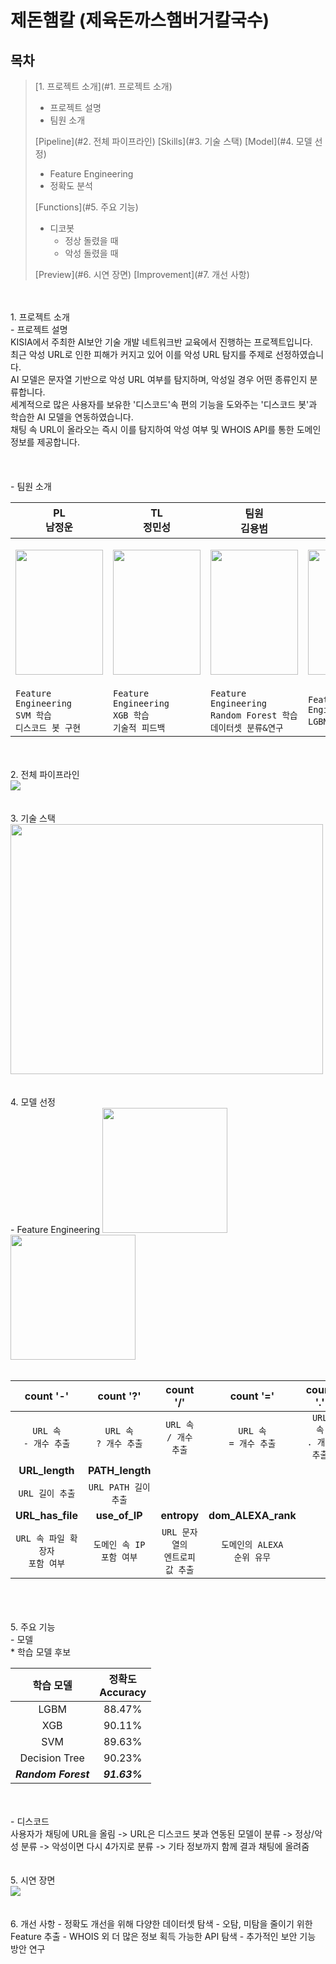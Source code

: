 제돈햄칼 (제육돈까스햄버거칼국수)
==================================
## 목차

> [1. 프로젝트 소개](#1. 프로젝트 소개)
>   - 프로젝트 설명
>   - 팀원 소개
>
> [Pipeline](#2. 전체 파이프라인)
> [Skills](#3. 기술 스택)
> [Model](#4. 모델 선정)
>
>   - Feature Engineering
>   - 정확도 분석
>  
> [Functions](#5. 주요 기능)
>  - 디코봇
>       - 정상 돌렸을 때
>       - 악성 돌렸을 때
>
> [Preview](#6. 시연 장면)
> [Improvement](#7. 개선 사항)
<br>
<br>
1. 프로젝트 소개
<br>
- 프로젝트 설명
<br>
KISIA에서 주최한 AI보안 기술 개발 네트워크반 교육에서 진행하는 프로젝트입니다.
<br>
최근 악성 URL로 인한 피해가 커지고 있어 이를 악성 URL 탐지를 주제로 선정하였습니다.
<br>
AI 모델은 문자열 기반으로 악성 URL 여부를 탐지하며, 악성일 경우 어떤 종류인지 분류합니다.
<br>
세계적으로 많은 사용자를 보유한 '디스코드'속 편의 기능을 도와주는 '디스코드 봇'과 학습한 AI 모델을 연동하였습니다.
<br>
채팅 속 URL이 올라오는 즉시 이를 탐지하여 악성 여부 및 WHOIS API를 통한 도메인 정보를 제공합니다.
<br>
<br>
<br>
<br>
- 팀원 소개
<br>

| PL<br>남정운                                                                                                                                | TL<br>정민성                                                                                                                                | 팀원<br>김용범                                                                                                                              | 팀원<br>강승구                                                                                                                              | 팀원<br>한승헌                                                                                                                              |
|---------------------------------------------------------------------------------------------------------------------------------------------|---------------------------------------------------------------------------------------------------------------------------------------------|---------------------------------------------------------------------------------------------------------------------------------------------|---------------------------------------------------------------------------------------------------------------------------------------------|---------------------------------------------------------------------------------------------------------------------------------------------|
| <p align="center"><img src="https://github.com/user-attachments/assets/17984ec1-4d16-427e-89ed-ca4e42478b62" width="140" height="200"/></p> | <p align="center"><img src="https://github.com/user-attachments/assets/020342da-9da4-45cf-a756-44d3f102d723" width="140" height="200"/></p> | <p align="center"><img src="https://github.com/user-attachments/assets/9fe7ca3b-eeb5-4984-b063-34545cdf2456" width="140" height="200"/></p> | <p align="center"><img src="https://github.com/user-attachments/assets/a5e88cbb-4696-461f-978f-edf95d58d054" width="140" height="200"/></p> | <p align="center"><img src="https://github.com/user-attachments/assets/0588dae5-edca-45d4-a85f-e4c8428e640c" width="140" height="200"/></p> |
| `Feature Engineering`<br>`SVM 학습`<br>`디스코드 봇 구현`                                                                             | `Feature Engineering`<br>`XGB 학습`<br>`기술적 피드백`                                                                                | `Feature Engineering`<br>`Random Forest 학습`<br>`데이터셋 분류&연구`                                                                 | `Feature Engineering`<br>`LGBM 학습`                                                                                                    | `Decision Tree 학습`<br>`학습 모델 분류`<br>`데이터셋 관리`                                                                           |



<br>
<br>
2. 전체 파이프라인
<br>
<img src="https://github.com/user-attachments/assets/7a25dca1-cace-4b46-bd9f-c58d62428ce3"/>
<br>
<br>
<br>
3. 기술 스택
<br>
<img src="https://github.com/user-attachments/assets/7c54e3c0-afd0-4a6d-a892-d87f937b2046" width="500" height="400"/>
<br>
<br>
<br>
4. 모델 선정
<br>
- Feature Engineering
<img src="https://github.com/user-attachments/assets/da7ce42a-4605-49af-9d5e-1a78a554e30d" width="200" height="200"/>
<img src="https://github.com/user-attachments/assets/94e40381-8369-4d8b-b794-ed5ecc70ed9d" width="200" height="200"/>
<br>
<br>

|         **count '-'**         |         **count '?'**         |         **count '/'**         |         **count '='**         |         **count '.'**         |
|:-----------------------------:|:-----------------------------:|:-----------------------------:|:-----------------------------:|:-----------------------------:|
| `URL 속`<br>`- 개수 추출` | `URL 속`<br>`? 개수 추출` | `URL 속`<br>`/ 개수 추출` | `URL 속`<br>`= 개수 추출` | `URL 속`<br>`. 개수 추출` |
|         **URL_length**        |        **PATH_length**        |                               |                               |                               |
|         `URL 길이 추출`         |      `URL PATH 길이 추출`       |                               |                               |                               |
|        **URL_has_file**       |         **use_of_IP**         |          **entropy**          |       **dom_ALEXA_rank**      |                               |
|  `URL 속 파일 확장자`<br>`포함 여부` | `도메인 속 IP`<br>`포함 여부` |   `URL 문자열의`<br>`엔트로피 값 추출`   |    `도메인의 ALEXA`<br>`순위 유무`   |                               |

<br>
<br>
<br>
5. 주요 기능
<br>
- 모델
<br>
* 학습 모델 후보
<br>

|      학습 모델      | 정확도<br>Accuracy |
|:-------------------:|:----------------------:|
|         LGBM        |         88.47%         |
|         XGB         |         90.11%         |
|         SVM         |         89.63%         |
|    Decision Tree    |         90.23%         |
| **_Random Forest_** |      **_91.63%_**      |

<br>
<br>
- 디스코드
<br>
사용자가 채팅에 URL을 올림 -> URL은 디스코드 봇과 연동된 모델이 분류 -> 정상/악성 분류 -> 악성이면 다시 4가지로 분류 -> 기타 정보까지 함께 결과 채팅에 올려줌
<br>
<br>
<br>
5. 시연 장면
<br>
<img src="https://github.com/user-attachments/assets/25d2460a-c5cd-4b45-b7c9-8a44eaeaea84"/>
<br>
<br>
<br>
6. 개선 사항
- 정확도 개선을 위해 다양한 데이터셋 탐색
- 오탐, 미탐을 줄이기 위한 Feature 추출
- WHOIS 외 더 많은 정보 획득 가능한 API 탐색
- 추가적인 보안 기능 방안 연구

